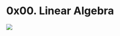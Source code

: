 # 0x00. Linear Algebra
<img src="https://holbertonintranet.s3.amazonaws.com/uploads/medias/2018/9/54daaf81421a9b894688.jpg?X-Amz-Algorithm=AWS4-HMAC-SHA256&X-Amz-Credential=AKIARDDGGGOU5BHMTQX4%2F20211129%2Fus-east-1%2Fs3%2Faws4_request&X-Amz-Date=20211129T054023Z&X-Amz-Expires=86400&X-Amz-SignedHeaders=host&X-Amz-Signature=fc31ef2c67348c19c766cf7d2581a4a9050c8e903c6d8d96e089301382631bf3">
